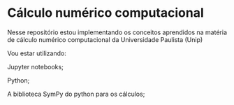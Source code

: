 # Cálculo numérico computacional

Nesse repositório estou implementando os conceitos aprendidos na matéria de cálculo numérico computacional da Universidade Paulista (Unip)

Vou estar utilizando:

Jupyter notebooks;

Python;

A biblioteca SymPy do python para os cálculos;

